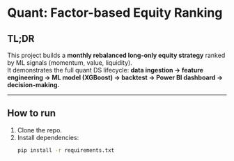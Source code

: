 # Quant: Factor-based Equity Ranking

## TL;DR
This project builds a **monthly rebalanced long-only equity strategy** ranked by ML signals (momentum, value, liquidity).  
It demonstrates the full quant DS lifecycle: **data ingestion → feature engineering → ML model (XGBoost) → backtest → Power BI dashboard → decision-making.**

---

## How to run
1. Clone the repo.
2. Install dependencies:
   ```bash
   pip install -r requirements.txt
